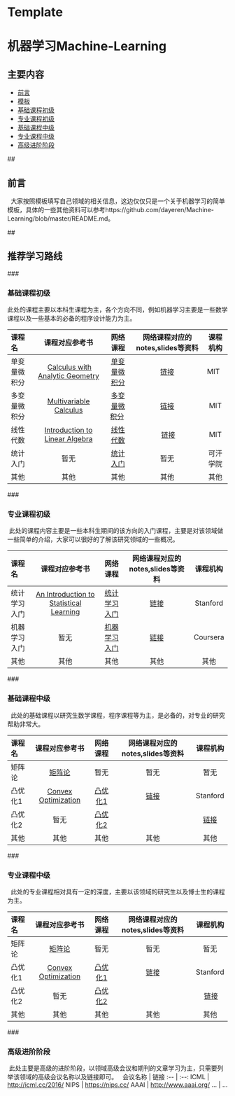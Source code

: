 # Template

# 机器学习Machine-Learning

## 主要内容
- [前言](#preparation) 
- [模板](#learning_route)
 - [基础课程初级](#basic_courses)
 - [专业课程初级](#specific_basic_courses) 
 - [基础课程中级](#median_courses)
 - [专业课程中级](#specific_median_courses)
 - [高级进阶阶段](#specific_high_courses)

##<h2 id="preparation">前言</h2>
   大家按照模板填写自己领域的相关信息，这边仅仅只是一个关于机器学习的简单模板，具体的一些其他资料可以参考https://github.com/dayeren/Machine-Learning/blob/master/README.md。   

##<h2 id="learning_route">推荐学习路线</h2>
###<h3 id="basic_courses">基础课程初级</h3>

  此处的课程主要以本科生课程为主，各个方向不同，例如机器学习主要是一些数学课程以及一些基本的必备的程序设计能力为主。
  
  
课程名 | 课程对应参考书 | 网络课程 | 网络课程对应的notes,slides等资料 | 课程机构
:-- | :--: | :--: | :--: | :--:
单变量微积分 |  [Calculus with Analytic Geometry](https://www.amazon.com/exec/obidos/ASIN/0070576424/ref=nosim/mitopencourse-20) | [单变量微积分](http://open.163.com/movie/2006/8/M/L/M6GLI5A07_M6GLJH1ML.html) | [链接](https://ocw.mit.edu/courses/mathematics/18-01-single-variable-calculus-fall-2006/) | MIT   
多变量微积分 | [Multivariable Calculus](https://www.amazon.com/exec/obidos/ASIN/0130339679/ref=nosim/mitopencourse-20) | [多变量微积分](http://open.163.com/special/opencourse/multivariable.html)  |  [链接](https://ocw.mit.edu/courses/mathematics/18-02-multivariable-calculus-fall-2007/) | MIT
线性代数 |  [Introduction to Linear Algebra](http://math.mit.edu/~gs/linearalgebra/) | [线性代数](http://open.163.com/special/opencourse/daishu.html) | [链接](https://ocw.mit.edu/courses/mathematics/18-06-linear-algebra-spring-2010/study-materials/) | MIT
统计入门 |  暂无 | [统计入门](http://open.163.com/movie/2011/6/6/0/M82IC6GQU_M83J9IK60.html) | 暂无 |  可汗学院 
其他 | 其他 | 其他 | 其他 | 其他


###<h3 id="specific_basic_courses">专业课程初级</h3>
  此处的课程内容主要是一些本科生期间的该方向的入门课程，主要是对该领域做一些简单的介绍，大家可以很好的了解该研究领域的一些概况。
  
课程名 | 课程对应参考书 | 网络课程 | 网络课程对应的notes,slides等资料 | 课程机构
:-- | :--: | :--: | :--: | :--:
统计学习入门 | [An Introduction to Statistical Learning](http://www-bcf.usc.edu/~gareth/ISL/) | [统计学习入门](https://lagunita.stanford.edu/courses/HumanitiesSciences/StatLearning/Winter2016/about) |[链接](https://lagunita.stanford.edu/courses/HumanitiesSciences/StatLearning/Winter2016/about) | Stanford
机器学习入门 | 暂无 | [机器学习入门](https://www.coursera.org/learn/machine-learning) | [链接](https://www.coursera.org/learn/machine-learning) | Coursera 
其他 | 其他 | 其他 | 其他 | 其他

###<h3 id="median_courses">基础课程中级</h3>
   此处的基础课程以研究生数学课程，程序课程等为主，是必备的，对专业的研究帮助非常大。
   
课程名 | 课程对应参考书 | 网络课程 | 网络课程对应的notes,slides等资料 | 课程机构
:-- | :--: | :--: | :--: | :--:
矩阵论 | [矩阵论](https://www.amazon.cn/%E7%9F%A9%E9%98%B5%E8%AE%BA-%E6%88%B4%E5%8D%8E/dp/B00116BRO0/ref=sr_1_1?s=books&ie=UTF8&qid=1478614198&sr=1-1&keywords=%E6%88%B4%E5%8D%8E%EF%BC%8C+%E7%9F%A9%E9%98%B5%E8%AE%BA) | 暂无  | 暂无 | 暂无
凸优化1 | [Convex Optimization](http://www.stanford.edu/~boyd/cvxbook/bv_cvxbook.pdf) | [凸优化1](https://lagunita.stanford.edu/courses/Engineering/CVX101/Winter2014/about) | [链接](http://stanford.edu/class/ee364a/index.html) | Stanford
凸优化2  | 暂无 | [凸优化2](https://www.youtube.com/watch?v=U3lJAObbMFI&list=PL3940DD956CDF0622&index=20)| |  [链接](http://stanford.edu/class/ee364b/) | Stanford
其他 | 其他 | 其他 | 其他 | 其他

###<h3 id="specific_median_courses">专业课程中级</h3>
   此处的专业课程相对具有一定的深度，主要以该领域的研究生以及博士生的课程为主。

课程名 | 课程对应参考书 | 网络课程 | 网络课程对应的notes,slides等资料 | 课程机构
:-- | :--: | :--: | :--: | :--:
矩阵论 | [矩阵论](https://www.amazon.cn/%E7%9F%A9%E9%98%B5%E8%AE%BA-%E6%88%B4%E5%8D%8E/dp/B00116BRO0/ref=sr_1_1?s=books&ie=UTF8&qid=1478614198&sr=1-1&keywords=%E6%88%B4%E5%8D%8E%EF%BC%8C+%E7%9F%A9%E9%98%B5%E8%AE%BA) | 暂无  | 暂无 | 暂无
凸优化1 | [Convex Optimization](http://www.stanford.edu/~boyd/cvxbook/bv_cvxbook.pdf) | [凸优化1](https://lagunita.stanford.edu/courses/Engineering/CVX101/Winter2014/about) | [链接](http://stanford.edu/class/ee364a/index.html) | Stanford
凸优化2  | 暂无 | [凸优化2](https://www.youtube.com/watch?v=U3lJAObbMFI&list=PL3940DD956CDF0622&index=20)| |  [链接](http://stanford.edu/class/ee364b/) | Stanford
其他 | 其他 | 其他 | 其他 | 其他

###<h3 id="specific_high_courses">高级进阶阶段</h3>
  此处主要是高级的进阶阶段，以领域高级会议和期刊的文章学习为主，只需要列举该领域的高级会议名称以及链接即可。
  
会议名称 | 链接
:-- | :--: 
ICML | http://icml.cc/2016/
NIPS | https://nips.cc/
AAAI | http://www.aaai.org/
... | ...
